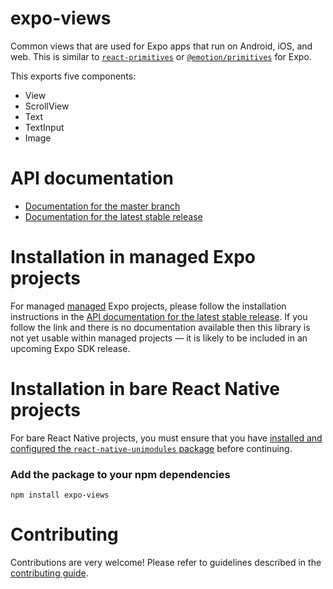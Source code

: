 # expo-views

Common views that are used for Expo apps that run on Android, iOS, and web. This is similar to [`react-primitives`](https://github.com/lelandrichardson/react-primitives) or [`@emotion/primitives`](https://emotion.sh/docs/@emotion/primitives) for Expo.

This exports five components:

- View
- ScrollView
- Text
- TextInput
- Image

# API documentation

- [Documentation for the master branch](https://github.com/expo/expo/blob/master/docs/pages/versions/unversioned/sdk/views.md)
- [Documentation for the latest stable release](https://docs.expo.io/versions/latest/sdk/views/)

# Installation in managed Expo projects

For managed [managed](https://docs.expo.io/versions/latest/introduction/managed-vs-bare/) Expo projects, please follow the installation instructions in the [API documentation for the latest stable release](#api-documentation). If you follow the link and there is no documentation available then this library is not yet usable within managed projects &mdash; it is likely to be included in an upcoming Expo SDK release.

# Installation in bare React Native projects

For bare React Native projects, you must ensure that you have [installed and configured the `react-native-unimodules` package](https://github.com/unimodules/react-native-unimodules) before continuing.

### Add the package to your npm dependencies

```
npm install expo-views
```

# Contributing

Contributions are very welcome! Please refer to guidelines described in the [contributing guide]( https://github.com/expo/expo#contributing).
